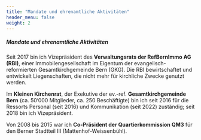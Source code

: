 ```yaml
---
title: "Mandate und ehrenamtliche Aktivitäten"
header_menu: false
weight: 2
---
```

##### Mandate und ehrenamtliche Aktivitäten

Seit 2017 bin ich Vizepräsident des **Verwaltungsrats der RefBernImmo AG (RBI)**, einer Immobilengesellschaft im Eigentum der evangelisch-reformierten Gesamtkirchgemeinde Bern (GKG). Die RBI bewirtschaftet und entwickelt Liegenschaften, die nicht mehr für kirchliche Zwecke genutzt werden.

Im **Kleinen Kirchenrat**, der Exekutive der ev.-ref. **Gesamtkirchgemeinde Bern** (ca. 50‘000 Mitglieder, ca. 250 Beschäftigte) bin ich seit 2016 für die Ressorts Personal (seit 2016) und Kommunikation (seit 2022) zuständig; seit 2018 bin ich Vizepräsident.

Von 2008 bis 2015 war ich **Co-Präsident der Quartierkommission QM3** für den Berner Stadtteil III (Mattenhof-Weissenbühl). 
